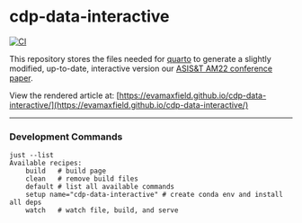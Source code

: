 # cdp-data-interactive

[![CI](https://github.com/evamaxfield/cdp-data-interactive/actions/workflows/ci.yml/badge.svg)](https://github.com/evamaxfield/cdp-data-interactive/actions/workflows/ci.yml)

This repository stores the files needed for [quarto](https://quarto.org/) to generate a slightly modified, up-to-date, interactive version our [ASIS&T AM22 conference paper](https://arxiv.org/abs/2204.09110).

View the rendered article at: [https://evamaxfield.github.io/cdp-data-interactive/](https://evamaxfield.github.io/cdp-data-interactive/)

---

### Development Commands

```
just --list
Available recipes:
    build   # build page
    clean   # remove build files
    default # list all available commands
    setup name="cdp-data-interactive" # create conda env and install all deps
    watch   # watch file, build, and serve
```
